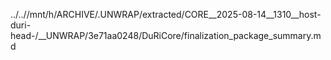 ../..//mnt/h/ARCHIVE/.UNWRAP/extracted/CORE__2025-08-14__1310__host-duri-head-/__UNWRAP/3e71aa0248/DuRiCore/finalization_package_summary.md